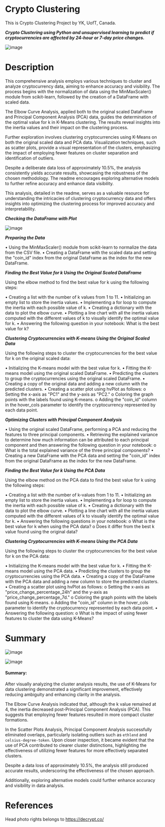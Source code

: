 # Crypto Clustering
This is Crypto Clustering Project by YK, UofT, Canada.

***Crypto Clustering using Python and unsupervised learning to predict if cryptocurrencies are affected by 24-hour or 7-day price changes.***

![image](https://github.com/YargKlnc/CryptoClustering/assets/142269763/75db4c2a-1f0d-47f9-8d77-a6465b2f9287)

# Description

This comprehensive analysis employs various techniques to cluster and analyze cryptocurrency data, aiming to enhance accuracy and visibility. The process begins with the normalization of data using the MinMaxScaler() module from scikit-learn, followed by the creation of a DataFrame with scaled data.

The Elbow Curve Analysis, applied both to the original scaled DataFrame and Principal Component Analysis (PCA) data, guides the determination of the optimal value for k in K-Means clustering. The results reveal insights into the inertia values and their impact on the clustering process.

Further exploration involves clustering cryptocurrencies using K-Means on both the original scaled data and PCA data. Visualization techniques, such as scatter plots, provide a visual representation of the clusters, emphasizing the impact of employing fewer features on cluster separation and identification of outliers.

Despite a deliberate data loss of approximately 10.5%, the analysis consistently yields accurate results, showcasing the robustness of the chosen methodology. The readme encourages exploring alternative models to further refine accuracy and enhance data visibility.

This analysis, detailed in the readme, serves as a valuable resource for understanding the intricacies of clustering cryptocurrency data and offers insights into optimizing the clustering process for improved accuracy and interpretability.

***Checking the DataFrame with Plot***

![image](https://github.com/YargKlnc/CryptoClustering/assets/142269763/dfd9b22a-8d78-4c8a-9b21-41698fcd4c8e)

***Preparing the Data***

• Using the MinMaxScaler() module from scikit-learn to normalize the data from the CSV file.
• Creating a DataFrame with the scaled data and setting the "coin_id" index from the original DataFrame as the index for the new DataFrame.

***Finding the Best Value for k Using the Original Scaled DataFrame***

Using the elbow method to find the best value for k using the following steps:

• Creating a list with the number of k values from 1 to 11.
• Initializing an empty list to store the inertia values.
• Implementing a for loop to compute the inertia with each possible value of k.
• Creating a dictionary with the data to plot the elbow curve.
• Plotting a line chart with all the inertia values computed with the different values of k to visually identify the optimal value for k.
• Answering the following question in your notebook: What is the best value for k?

***Clustering Cryptocurrencies with K-means Using the Original Scaled Data***

Using the following steps to cluster the cryptocurrencies for the best value for k on the original scaled data:

• Initializing the K-means model with the best value for k.
• Fitting the K-means model using the original scaled DataFrame.
• Predicting the clusters to group the cryptocurrencies using the original scaled DataFrame.
• Creating a copy of the original data and adding a new column with the predicted clusters.
• Creating a scatter plot using hvPlot as follows:
  o Setting the x-axis as "PC1" and the y-axis as "PC2."
  o Coloring the graph points with the labels found using K-means.
  o Adding the "coin_id" column in the hover_cols parameter to identify the cryptocurrency represented by each data point.

***Optimizing Clusters with Principal Component Analysis***

• Using the original scaled DataFrame, performing a PCA and reducing the features to three principal components.
• Retrieving the explained variance to determine how much information can be attributed to each principal component and then answering the following question in your notebook:
  o What is the total explained variance of the three principal components?
• Creating a new DataFrame with the PCA data and setting the "coin_id" index from the original DataFrame as the index for the new DataFrame.

***Finding the Best Value for k Using the PCA Data***

Using the elbow method on the PCA data to find the best value for k using the following steps:

• Creating a list with the number of k-values from 1 to 11.
• Initializing an empty list to store the inertia values.
• Implementing a for loop to compute the inertia with each possible value of k.
• Creating a dictionary with the data to plot the elbow curve.
• Plotting a line chart with all the inertia values computed with the different values of k to visually identify the optimal value for k.
• Answering the following questions in your notebook:
  o What is the best value for k when using the PCA data?
  o Does it differ from the best k value found using the original data?

***Clustering Cryptocurrencies with K-means Using the PCA Data***

Using the following steps to cluster the cryptocurrencies for the best value for k on the PCA data:

• Initializing the K-means model with the best value for k.
• Fitting the K-means model using the PCA data.
• Predicting the clusters to group the cryptocurrencies using the PCA data.
• Creating a copy of the DataFrame with the PCA data and adding a new column to store the predicted clusters.
• Creating a scatter plot using hvPlot as follows:
  o Setting the x-axis as "price_change_percentage_24h" and the y-axis as "price_change_percentage_7d."
  o Coloring the graph points with the labels found using K-means.
  o Adding the "coin_id" column in the hover_cols parameter to identify the cryptocurrency represented by each data point.
• Answering the following question:
  o What is the impact of using fewer features to cluster the data using K-Means?

  # Summary

  ![image](https://github.com/YargKlnc/CryptoClustering/assets/142269763/16b2ceec-ec8e-4b53-9286-a85da5199398)

  ![image](https://github.com/YargKlnc/CryptoClustering/assets/142269763/b19d8ac4-7014-46fa-b656-b0aa5718a6bc)

#### Summary: 

After visually analyzing the cluster analysis results, the use of K-Means for data clustering demonstrated a significant improvement, effectively reducing ambiguity and enhancing clarity in the analysis.

The Elbow Curve Analysis indicated that, although the k value remained at 4, the inertia decreased post-Principal Component Analysis (PCA). This suggests that employing fewer features resulted in more compact cluster formations.

In the Scatter Plots Analysis, Principal Component Analysis successfully eliminated overlaps, particularly isolating outliers such as `ethlend` and `celsius-degree-token`. Upon closer inspection, it became evident that the use of PCA contributed to clearer cluster distinctions, highlighting the effectiveness of utilizing fewer features for more effectively separated clusters.

Despite a data loss of approximately 10.5%, the analysis still produced accurate results, underscoring the effectiveness of the chosen approach.

Additionally, exploring alternative models could further enhance accuracy and visibility in data analysis.

  # References
  
  Head photo rights belongs to https://decrypt.co/ 

